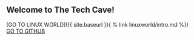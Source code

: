 ##  Welcome to The Tech Cave!

[GO TO LINUX WORLD]({{ site.baseurl }}{ % link linuxworld/intro.md %})
[GO TO GITHUB](https://github.com)
